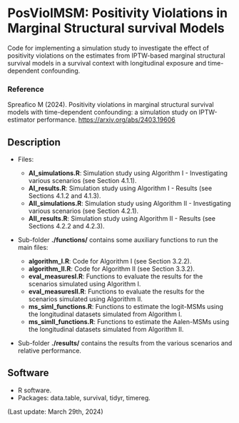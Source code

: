 # PosViolMSM: Positivity Violations in Marginal Structural survival Models
Code for implementing a simulation study to investigate the effect of positivity violations on the estimates from IPTW-based marginal structural survival models in a survival context with longitudinal exposure and time-dependent confounding.


### Reference
Spreafico M (2024). Positivity violations in marginal structural survival models with time-dependent confounding: a simulation study on IPTW-estimator performance. https://arxiv.org/abs/2403.19606 


## Description

- Files:
  - **AI_simulations.R**: Simulation study using Algorithm I - Investigating various scenarios (see Section 4.1.1).
  - **AI_results.R**: Simulation study using Algorithm I - Results (see Sections 4.1.2 and 4.1.3).
  - **AII_simulations.R**: Simulation study using Algorithm II - Investigating various scenarios (see Section 4.2.1).
  - **AII_results.R**: Simulation study using Algorithm II - Results (see Sections 4.2.2 and 4.2.3).
    
- Sub-folder **./functions/** contains some auxiliary functions to run the main files:
  - **algorithm_I.R**: Code for Algorithm I (see Section 3.2.2).
  - **algorithm_II.R**: Code for Algorithm II (see Section 3.3.2).
  - **eval_measuresI.R**: Functions to evaluate the results for the scenarios simulated using Algorithm I. 
  - **eval_measuresII.R**: Functions to evaluate the results for the scenarios simulated using Algorithm II. 
  - **ms_simI_functions.R**: Functions to estimate the logit-MSMs using the longitudinal datasets simulated from Algorithm I.
  - **ms_simII_functions.R**: Functions to estimate the Aalen-MSMs using the longitudinal datasets simulated from Algorithm II.
    
- Sub-folder **./results/** contains the results from the various scenarios and relative performance.

## Software
- R software.
- Packages: data.table, survival, tidyr, timereg.
  
(Last update: March 29th, 2024)
